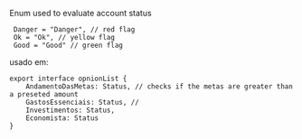 Enum used to evaluate account status 

```Example
 Danger = "Danger", // red flag
 Ok = "Ok", // yellow flag
 Good = "Good" // green flag
```

usado em:

```Example
export interface opnionList {
    AndamentoDasMetas: Status, // checks if the metas are greater than a preseted amount
    GastosEssenciais: Status, // 
    Investimentos: Status,
    Economista: Status
}

```